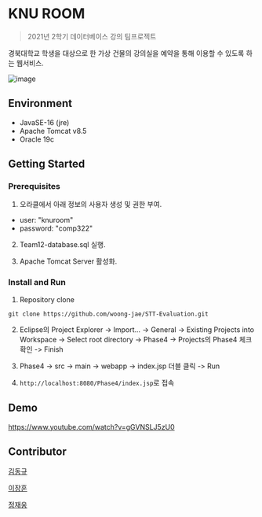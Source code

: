 # KNU ROOM

> 2021년 2학기 데이터베이스 강의 팀프로젝트

경북대학교 학생을 대상으로 한 가상 건물의 강의실을 예약을 통해 이용할 수 있도록 하는 웹서비스.

![image](https://user-images.githubusercontent.com/33220404/143905003-a24d06f0-64fb-48cf-ad3a-3f6c88df99c0.png)

## Environment

- JavaSE-16 (jre)
- Apache Tomcat v8.5
- Oracle 19c

## Getting Started

### Prerequisites

1. 오라클에서 아래 정보의 사용자 생성 및 권한 부여.

- user: "knuroom"
- password: "comp322" 

2. Team12-database.sql 실행.    

3. Apache Tomcat Server 활성화.

### Install and Run 

1. Repository clone
```
git clone https://github.com/woong-jae/STT-Evaluation.git
```

2. Eclipse의 Project Explorer -> Import... -> General -> Existing Projects into Workspace -> Select root directory -> Phase4 -> Projects의 Phase4 체크 확인 -> Finish

3. Phase4 -> src -> main -> webapp -> index.jsp 더블 클릭 -> Run

4. `http://localhost:8080/Phase4/index.jsp`로 접속

## Demo

https://www.youtube.com/watch?v=gGVNSLJ5zU0

## Contributor

[김동규](https://github.com/KingDonggyu)

[이장훈](https://github.com/bh2980)

[정재웅](https://github.com/woong-jae)
